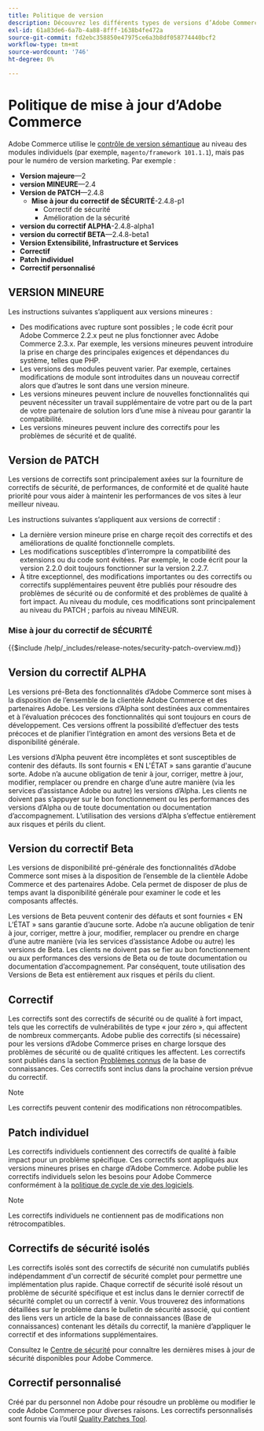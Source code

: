 ```yaml
---
title: Politique de version
description: Découvrez les différents types de versions d’Adobe Commerce.
exl-id: 61a83de6-6a7b-4a88-8fff-1638b4fe472a
source-git-commit: fd2ebc358850e47975ce6a3b8df058774440bcf2
workflow-type: tm+mt
source-wordcount: '746'
ht-degree: 0%

---
```


# Politique de mise à jour d’Adobe Commerce

Adobe Commerce utilise le [contrôle de version sémantique](https://semver.org/) au niveau des modules individuels (par exemple, `magento/framework 101.1.1`), mais pas pour le numéro de version marketing. Par exemple :

- **Version majeure**—2
- **version MINEURE**—2.4
- **Version de PATCH**—2.4.8
   - **Mise à jour du correctif de SÉCURITÉ**-2.4.8-p1
      - Correctif de sécurité
      - Amélioration de la sécurité
- **version du correctif ALPHA**-2.4.8-alpha1
- **version du correctif BETA**—2.4.8-beta1
- **Version Extensibilité, Infrastructure et Services**
- **Correctif**
- **Patch individuel**
- **Correctif personnalisé**

## VERSION MINEURE

Les instructions suivantes s’appliquent aux versions mineures :

- Des modifications avec rupture sont possibles ; le code écrit pour Adobe Commerce 2.2.x peut ne plus fonctionner avec Adobe Commerce 2.3.x. Par exemple, les versions mineures peuvent introduire la prise en charge des principales exigences et dépendances du système, telles que PHP.
- Les versions des modules peuvent varier. Par exemple, certaines modifications de module sont introduites dans un nouveau correctif alors que d’autres le sont dans une version mineure.
- Les versions mineures peuvent inclure de nouvelles fonctionnalités qui peuvent nécessiter un travail supplémentaire de votre part ou de la part de votre partenaire de solution lors d’une mise à niveau pour garantir la compatibilité.
- Les versions mineures peuvent inclure des correctifs pour les problèmes de sécurité et de qualité.

## Version de PATCH

Les versions de correctifs sont principalement axées sur la fourniture de correctifs de sécurité, de performances, de conformité et de qualité haute priorité pour vous aider à maintenir les performances de vos sites à leur meilleur niveau.

Les instructions suivantes s’appliquent aux versions de correctif :

- La dernière version mineure prise en charge reçoit des correctifs et des améliorations de qualité fonctionnelle complets.
- Les modifications susceptibles d’interrompre la compatibilité des extensions ou du code sont évitées. Par exemple, le code écrit pour la version 2.2.0 doit toujours fonctionner sur la version 2.2.7.
- À titre exceptionnel, des modifications importantes ou des correctifs ou correctifs supplémentaires peuvent être publiés pour résoudre des problèmes de sécurité ou de conformité et des problèmes de qualité à fort impact. Au niveau du module, ces modifications sont principalement au niveau du PATCH ; parfois au niveau MINEUR.

### Mise à jour du correctif de SÉCURITÉ

{{$include /help/_includes/release-notes/security-patch-overview.md}}

## Version du correctif ALPHA

Les versions pré-Beta des fonctionnalités d’Adobe Commerce sont mises à la disposition de l’ensemble de la clientèle Adobe Commerce et des partenaires Adobe. Les versions d’Alpha sont destinées aux commentaires et à l’évaluation précoces des fonctionnalités qui sont toujours en cours de développement. Ces versions offrent la possibilité d’effectuer des tests précoces et de planifier l’intégration en amont des versions Beta et de disponibilité générale.

Les versions d’Alpha peuvent être incomplètes et sont susceptibles de contenir des défauts. Ils sont fournis « EN L&#39;ÉTAT » sans garantie d&#39;aucune sorte. Adobe n’a aucune obligation de tenir à jour, corriger, mettre à jour, modifier, remplacer ou prendre en charge d’une autre manière (via les services d’assistance Adobe ou autre) les versions d’Alpha. Les clients ne doivent pas s’appuyer sur le bon fonctionnement ou les performances des versions d’Alpha ou de toute documentation ou documentation d’accompagnement. L’utilisation des versions d’Alpha s’effectue entièrement aux risques et périls du client.

## Version du correctif Beta

Les versions de disponibilité pré-générale des fonctionnalités d’Adobe Commerce sont mises à la disposition de l’ensemble de la clientèle Adobe Commerce et des partenaires Adobe. Cela permet de disposer de plus de temps avant la disponibilité générale pour examiner le code et les composants affectés.

Les versions de Beta peuvent contenir des défauts et sont fournies « EN L’ÉTAT » sans garantie d’aucune sorte. Adobe n’a aucune obligation de tenir à jour, corriger, mettre à jour, modifier, remplacer ou prendre en charge d’une autre manière (via les services d’assistance Adobe ou autre) les versions de Beta. Les clients ne doivent pas se fier au bon fonctionnement ou aux performances des versions de Beta ou de toute documentation ou documentation d’accompagnement. Par conséquent, toute utilisation des Versions de Beta est entièrement aux risques et périls du client.

## Correctif

Les correctifs sont des correctifs de sécurité ou de qualité à fort impact, tels que les correctifs de vulnérabilités de type « jour zéro », qui affectent de nombreux commerçants. Adobe publie des correctifs (si nécessaire) pour les versions d’Adobe Commerce prises en charge lorsque des problèmes de sécurité ou de qualité critiques les affectent. Les correctifs sont publiés dans la section [Problèmes connus](https://support.magento.com/hc/en-us/sections/360003869892-Known-issues-patches-attached-) de la base de connaissances. Ces correctifs sont inclus dans la prochaine version prévue du correctif.

>[!NOTE]
>
>Les correctifs peuvent contenir des modifications non rétrocompatibles.

## Patch individuel

Les correctifs individuels contiennent des correctifs de qualité à faible impact pour un problème spécifique. Ces correctifs sont appliqués aux versions mineures prises en charge d’Adobe Commerce. Adobe publie les correctifs individuels selon les besoins pour Adobe Commerce conformément à la [politique de cycle de vie des logiciels](https://www.adobe.com/content/dam/cc/en/legal/terms/enterprise/pdfs/Adobe-Commerce-Software-Lifecycle-Policy.pdf).

>[!NOTE]
>
>Les correctifs individuels ne contiennent pas de modifications non rétrocompatibles.

## Correctifs de sécurité isolés

Les correctifs isolés sont des correctifs de sécurité non cumulatifs publiés indépendamment d&#39;un correctif de sécurité complet pour permettre une implémentation plus rapide. Chaque correctif de sécurité isolé résout un problème de sécurité spécifique et est inclus dans le dernier correctif de sécurité complet ou un correctif à venir. Vous trouverez des informations détaillées sur le problème dans le bulletin de sécurité associé, qui contient des liens vers un article de la base de connaissances (Base de connaissances) contenant les détails du correctif, la manière d’appliquer le correctif et des informations supplémentaires.

Consultez le [Centre de sécurité](https://helpx.adobe.com/security/products/magento.html) pour connaître les dernières mises à jour de sécurité disponibles pour Adobe Commerce.

## Correctif personnalisé

Créé par du personnel non Adobe pour résoudre un problème ou modifier le code Adobe Commerce pour diverses raisons. Les correctifs personnalisés sont fournis via l’outil [Quality Patches Tool](https://experienceleague.adobe.com/en/docs/commerce-operations/tools/quality-patches-tool/usage).

<!-- Last updated from includes: 2025-05-28 16:37:31 -->
